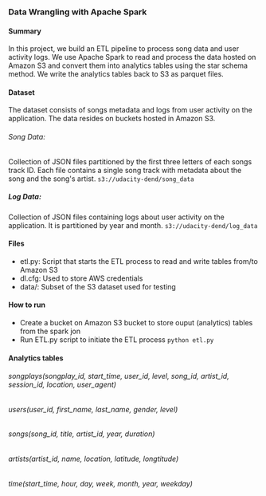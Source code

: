 ### Data Wrangling with Apache Spark

#### Summary

In this project, we build an ETL pipeline to process song data and user activity logs. We use Apache Spark to read and process the data  hosted on Amazon S3 and convert them into analytics tables using the star schema method. We write the analytics tables back to S3 as parquet files.

#### Dataset

The dataset consists of songs metadata and logs from user activity on the application. The data resides on buckets hosted in Amazon S3.

###### Song Data: 
Collection of JSON files partitioned by the first three letters of each songs track ID. Each file contains a single song track with metadata about the song and the song's artist. `s3://udacity-dend/song_data`

##### Log Data: 
Collection of JSON files containing logs about user activity on the application. It is partitioned by year and month. `s3://udacity-dend/log_data`

#### Files

* etl.py: Script that starts the ETL process to read and write tables from/to Amazon S3 
* dl.cfg: Used to store AWS credentials 
* data/: Subset of the S3 dataset used for testing 

#### How to run

* Create a bucket on Amazon S3 bucket to store ouput (analytics) tables from the spark jon
* Run ETL.py script to initiate the ETL process
`python etl.py`

#### Analytics tables

###### songplays(songplay_id, start_time, user_id, level, song_id, artist_id, session_id, location, user_agent)
###### users(user_id, first_name, last_name, gender, level)
###### songs(song_id, title, artist_id, year, duration)
###### artists(artist_id, name, location, latitude, longtitude)
###### time(start_time, hour, day, week, month, year, weekday)